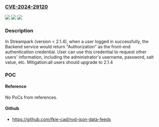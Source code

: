 ### [CVE-2024-29120](https://cve.mitre.org/cgi-bin/cvename.cgi?name=CVE-2024-29120)
![](https://img.shields.io/static/v1?label=Product&message=Apache%20StreamPark&color=blue)
![](https://img.shields.io/static/v1?label=Version&message=2.0.0%3C%202.1.4%20&color=brighgreen)
![](https://img.shields.io/static/v1?label=Vulnerability&message=CWE-212%20Improper%20Removal%20of%20Sensitive%20Information%20Before%20Storage%20or%20Transfer&color=brighgreen)

### Description

In Streampark (version < 2.1.4), when a user logged in successfully, the Backend service would return "Authorization" as the front-end authentication credential.  User can use this credential to request other users' information, including the administrator's username, password, salt value, etc. Mitigation:all users should upgrade to 2.1.4

### POC

#### Reference
No PoCs from references.

#### Github
- https://github.com/fkie-cad/nvd-json-data-feeds

